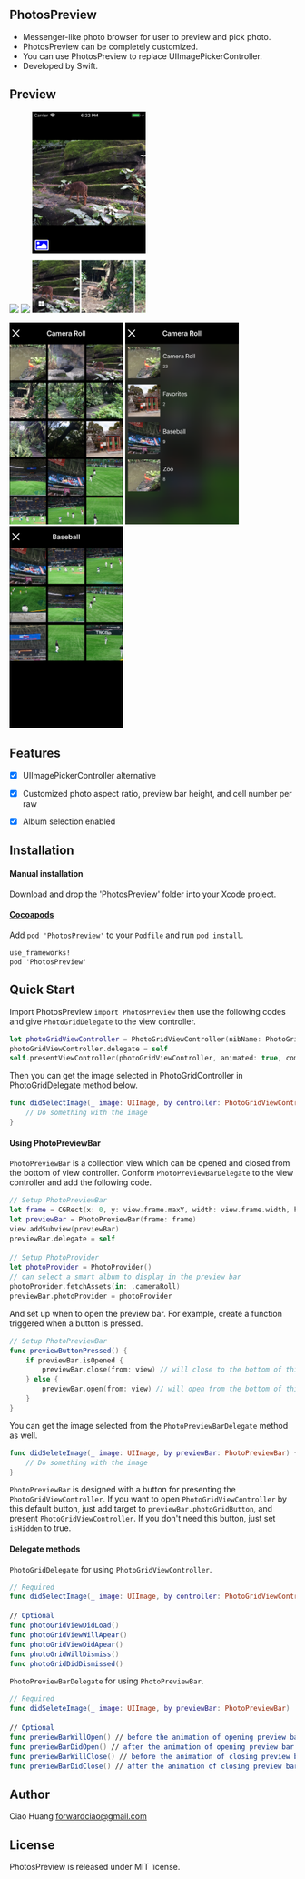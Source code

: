 ## PhotosPreview
* Messenger-like photo browser for user to preview and pick photo.
* PhotosPreview can be completely customized.
* You can use PhotosPreview to replace UIImagePickerController.
* Developed by Swift.

## Preview
<img src="https://github.com/riverciao/PhotosPreview/blob/master/ScreenShot/demo1.gif" width="200">  <img src="https://github.com/riverciao/PhotosPreview/blob/master/ScreenShot/demo2.gif" width="200">  <img src="https://github.com/riverciao/PhotosPreview/blob/master/ScreenShot/demo3.png" width="200">

<img src="https://github.com/riverciao/PhotosPreview/blob/master/ScreenShot/demo4.png" width="200">  <img src="https://github.com/riverciao/PhotosPreview/blob/master/ScreenShot/demo5.png" width="200">  <img src="https://github.com/riverciao/PhotosPreview/blob/master/ScreenShot/demo6.png" width="200">

## Features
- [x] UIImagePickerController alternative
- [x] Customized photo aspect ratio, preview bar height, and cell number per raw
- [x] Album selection enabled


## Installation

#### Manual installation

Download and drop the 'PhotosPreview' folder into your Xcode project.

#### [Cocoapods](http://cocoapods.org)

Add `pod 'PhotosPreview'` to your `Podfile` and run `pod install`.

```
use_frameworks!
pod 'PhotosPreview'
```

## Quick Start
Import PhotosPreview ```import PhotosPreview``` then use the following codes and give `PhotoGridDelegate` to the view controller.  

```Swift
let photoGridViewController = PhotoGridViewController(nibName: PhotoGridViewController.nibName, bundle: Bundle(for: PhotoGridViewController.self))
photoGridViewController.delegate = self
self.presentViewController(photoGridViewController, animated: true, completion: nil)
```

Then you can get the image selected in PhotoGridController in PhotoGridDelegate method below.

```Swift
func didSelectImage(_ image: UIImage, by controller: PhotoGridViewController) {
    // Do something with the image
}
```

#### Using PhotoPreviewBar
`PhotoPreviewBar` is a collection view which can be opened and closed from the bottom of view controller. Conform `PhotoPreviewBarDelegate` to the view controller and add the following code.
```Swift
// Setup PhotoPreviewBar
let frame = CGRect(x: 0, y: view.frame.maxY, width: view.frame.width, height: 150)
let previewBar = PhotoPreviewBar(frame: frame)
view.addSubview(previewBar)
previewBar.delegate = self

// Setup PhotoProvider
let photoProvider = PhotoProvider()
// can select a smart album to display in the preview bar
photoProvider.fetchAssets(in: .cameraRoll) 
previewBar.photoProvider = photoProvider
```

And set up when to open the preview bar. For example, create a function triggered when a button is pressed.
```Swift
// Setup PhotoPreviewBar
func previewButtonPressed() {
    if previewBar.isOpened {
        previewBar.close(from: view) // will close to the bottom of this view
    } else {
        previewBar.open(from: view) // will open from the bottom of this view
    }
}
```
You can get the image selected from the `PhotoPreviewBarDelegate` method as well.
```Swift
func didSeleteImage(_ image: UIImage, by previewBar: PhotoPreviewBar) {
    // Do something with the image
}
```
`PhotoPreviewBar` is designed with a button for presenting the `PhotoGridViewController`. If you want to open `PhotoGridViewController` by this default button, just add target to  `previewBar.photoGridButton`, and present `PhotoGridViewController`. If you don't need this button, just set `isHidden` to true.


#### Delegate methods
`PhotoGridDelegate`  for using `PhotoGridViewController`.
```Swift
// Required
func didSelectImage(_ image: UIImage, by controller: PhotoGridViewController)

// Optional
func photoGridViewDidLoad()
func photoGridViewWillApear()
func photoGridViewDidApear()
func photoGridWillDismiss()
func photoGridDidDismissed()
```

`PhotoPreviewBarDelegate` for using `PhotoPreviewBar`.
```Swift
// Required
func didSeleteImage(_ image: UIImage, by previewBar: PhotoPreviewBar)

// Optional
func previewBarWillOpen() // before the animation of opening preview bar
func previewBarDidOpen() // after the animation of opening preview bar
func previewBarWillClose() // before the animation of closing preview bar
func previewBarDidClose() // after the animation of closing preview bar
```

## Author
Ciao Huang 
<forwardciao@gmail.com>

## License
PhotosPreview is released under MIT license.

